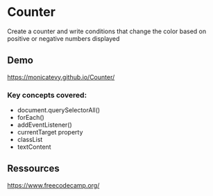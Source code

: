 # Counter
Create a counter and write conditions that change the color based on positive or negative numbers displayed

## Demo

https://monicatevy.github.io/Counter/

### Key concepts covered:
- document.querySelectorAll()
- forEach()
- addEventListener()
- currentTarget property
- classList
- textContent

## Ressources

https://www.freecodecamp.org/